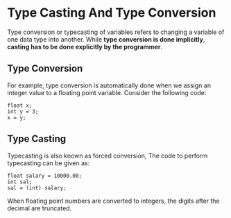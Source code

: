 # Type Casting And Type Conversion

Type conversion or typecasting of variables refers to changing a variable of one data type into another. While **type conversion is done implicitly**, **casting has to be done explicitly by the programmer**.

## Type Conversion
For example, type conversion
is automatically done when we assign an integer value to a floating point variable. Consider the
following code:
```
float x;
int y = 3;
x = y;
``` 

## Type Casting
Typecasting is also known as forced conversion, The code to perform typecasting can be given as:
```
float salary = 10000.00;
int sal;
sal = (int) salary;
```

When floating point numbers are converted to integers, the digits after the decimal are truncated.